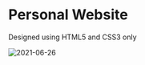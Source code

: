 # Personal Website 
Designed using HTML5 and CSS3 only

![2021-06-26](https://user-images.githubusercontent.com/59800818/123505338-13b74a00-d67c-11eb-9d7d-cb65e470af45.png)


